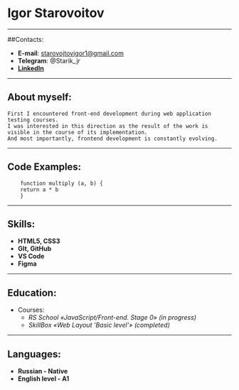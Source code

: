 # Igor Starovoitov
---
##Contacts:
- __E-mail__: starovojtovigor1@gmail.com
- __Telegram__: @Starik_jr
- __[LinkedIn](https://www.linkedin.com/in/%D0%B8%D0%B3%D0%BE%D1%80%D1%8C-%D1%81%D1%82%D0%B0%D1%80%D0%BE%D0%B2%D0%BE%D0%B9%D1%82%D0%BE%D0%B2-05b648214/)__
---
## About myself:
    First I encountered front-end development during web application testing courses.
    I was interested in this direction as the result of the work is visible in the course of its implementation.
    And most importantly, frontend development is constantly evolving.
---
## Code Examples:
```
    function multiply (a, b) {
    return a * b
    }
```
---
## Skills:
- __HTML5, CSS3__
- __GIt, GitHub__
- __VS Code__
- __Figma__
---
## Education:
- Courses:
    - _RS School «JavaScript/Front-end. Stage 0» (in progress)_
    - _SkillBox «Web Layout 'Basic level'» (completed)_
---
## Languages:
- __Russian - Native__
- __English level - A1__